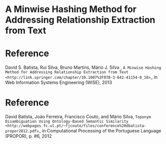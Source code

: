 A Minwise Hashing Method for Addressing Relationship Extraction from Text
=======================================

Reference
=========
David S. Batista, Rui Silva, Bruno Martins, Mário J. Silva , `A Minwise Hashing Method for Addressing Relationship Extraction from Text <http://link.springer.com/chapter/10.1007%2F978-3-642-41154-0_16>`_ in Web Information Systems Engineering (WISE), 2013



Reference
=========
David Batista, João Ferreira, Francisco Couto, and Mário Silva, `Toponym Disambiguation Using Ontology-Based Semantic Similarity <http://webpages.fc.ul.pt/~fjcouto/files/conference%20dbatista-propor2012.pdf>`_ in Computational Processing of the Portuguese Language (PROPOR), p. #6, 2012
